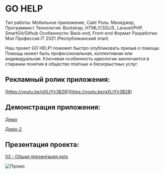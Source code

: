 # GO HELP

Тип работы: Мобильное приложение, Сайт
Роль: Менеджер, Программист
Технология: Bootstrap, HTML/CSS/JS, Laravel/PHP, SmartGit/Github
Особенности: Back-end, Front-end
Формат Разработки: Моя Профессия IT 2021 (Республиканский этап)

Наш проект GO HELP! поможет быстро опубликовать призыв о помощи. Помощь может быть профессиональная, коллективная или индивидуальная. Ключевая особенность идеологии заключается в стирании понятия в обществе платных и бескорыстных услуг.


## Рекламный ролик приложения:

[https://youtu.be/qXLtYjr3B28](https://youtu.be/qXLtYjr3B28)

## Демонстрация приложения:

[Демо](https://youtu.be/BuaSOkxuqLg)

[Демо-2](https://youtu.be/K2GEoz3NAoo)

## Презентация проекта:

[03 - Общая презентация.pptx](https://drive.google.com/file/d/1Zeq8bM5RFDEGyTq6k-7RDOy-QFCUTN9H/view?usp=sharing)

![Промо](9_1.png)